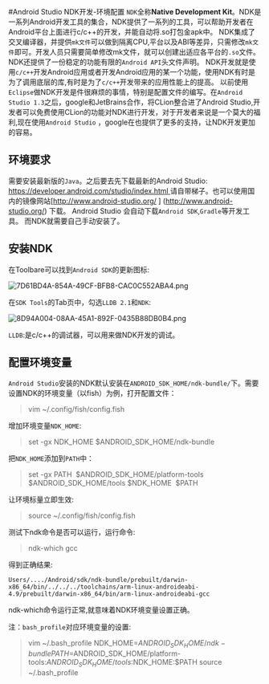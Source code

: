 
#Android Studio NDK开发-环境配置
`NDK`全称**Native Development Kit**。NDK是一系列Android开发工具的集合，NDK提供了一系列的工具，可以帮助开发者在Android平台上面进行c/c++的开发，并能自动将.so打包金apk中。
NDK集成了交叉编译器，并提供`mk文件`可以做到隔离CPU,平台以及ABI等差异，只需修改`mk文件`即可。开发人员只需要简单修改mk文件，就可以创建出适应各平台的`.so`文件。NDK还提供了一份稳定的功能有限的`Android API`头文件声明。
NDK开发就是使用`c/c++`开发Android应用或者开发Android应用的某一个功能，使用NDK有时是为了调用底层的库,有时是为了`c/c++`开发带来的应用性能上的提高。
以前使用`Eclipse`做NDK开发是件很麻烦的事情，特别是配置文件的编写。在`Android Studio 1.3`之后，google和JetBrains合作，将CLion整合进了Android Studio,开发者可以免费使用CLion的功能对NDK进行开发，对于开发者来说是一个莫大的福利,现在使用`Android Studio` ，google在也提供了更多的支持，让NDK开发更加的容易。
## 环境要求
需要安装最新版的`Java`。之后要去先下载最新的Android Studio: [https://developer.android.com/studio/index.html ](https://developer.android.com/studio/index.html) 请自带梯子。也可以使用国内的镜像网站[http://www.android-studio.org/ ] (http://www.android-studio.org/) 下载。
Android Studio 会自动下载`Android SDK`,`Gradle`等开发工具。
而NDK就需要自己手动安装了。
## 安装NDK
在Toolbare可以找到`Android SDK`的更新图标:

![7D61BD4A-854A-49CF-BFB8-CAC0C552ABA4.png](http://upload-images.jianshu.io/upload_images/22188-429f1c728bf9e8a7.png?imageMogr2/auto-orient/strip%7CimageView2/2/w/1240)

在`SDK Tools`的Tab页中，勾选`LLDB 2.1`和`NDK`:

![8D94A004-08AA-45A1-892F-0435B88DB0B4.png](http://upload-images.jianshu.io/upload_images/22188-c35e90f554218376.png?imageMogr2/auto-orient/strip%7CimageView2/2/w/1240)

`LLDB`:是c/c++的调试器，可以用来做NDK开发的调试。


## 配置环境变量
`Android Studio`安装的NDK默认安装在`ANDROID_SDK_HOME/ndk-bundle/`下。需要设置NDK的环境变量（以fish）为例，打开配置文件：
>vim ~/.config/fish/config.fish

增加环境变量`NDK_HOME`:
>set -gx NDK_HOME $ANDROID_SDK_HOME/ndk-bundle

把`NDK_HOME`添加到`PATH`中：
>set -gx PATH  $ANDROID_SDK_HOME/platform-tools $ANDROID_SDK_HOME/tools $NDK_HOME  $PATH

让环境标量立即生效:
>source ~/.config/fish/config.fish

测试下ndk命令是否可以运行，运行命令:
>ndk-which gcc

得到正确结果:

    Users/..../Android/sdk/ndk-bundle/prebuilt/darwin-x86_64/bin/../../../toolchains/arm-linux-androideabi-4.9/prebuilt/darwin-x86_64/bin/arm-linux-androideabi-gcc

ndk-which命令运行正常,就意味着NDK环境变量设置正确。

注：`bash_profile`对应环境变量的设置:
>vim ~/.bash_profile
NDK_HOME=$ANDROID_SDK_HOME/ndk-bundle
PATH=$ANDROID_SDK_HOME/platform-tools:$ANDROID_SDK_HOME/tools:$NDK_HOME:$PATH
source ~/.bash_profile












